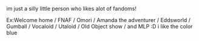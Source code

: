 im just a silly little person who likes alot of fandoms! 

Ex:Welcome home / FNAF / Omori / Amanda the adventurer / Eddsworld / Gumball / Vocaloid / Utaloid / Old Object show / and MLP :D
i like the color blue
